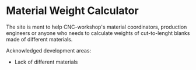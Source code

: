 # Material Weight Calculator

The site is ment to help CNC-workshop's material coordinators, production engineers
or anyone who needs to calculate weights of cut-to-lenght blanks made of different materials.

Acknowledged development areas:
- Lack of different materials
